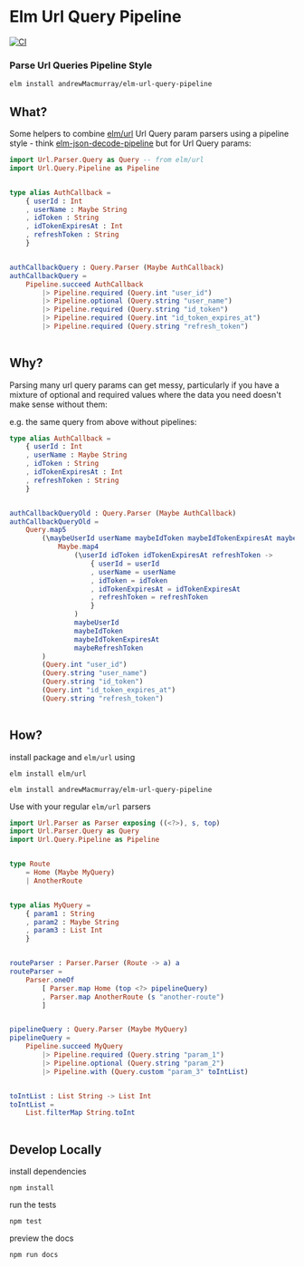 # Elm Url Query Pipeline

[![CI](https://github.com/andrewMacmurray/elm-url-query-pipeline/actions/workflows/ci.yml/badge.svg)](https://github.com/andrewMacmurray/elm-url-query-pipeline/actions/workflows/ci.yml)

### Parse Url Queries Pipeline Style

```shell
elm install andrewMacmurray/elm-url-query-pipeline
```

## What?

Some helpers to combine [elm/url](https://package.elm-lang.org/packages/elm/url/latest/Url-Parser-Query) Url Query param
parsers using a pipeline style -
think [elm-json-decode-pipeline](https://package.elm-lang.org/packages/NoRedInk/elm-json-decode-pipeline/latest/) but
for Url Query params:

```elm
import Url.Parser.Query as Query -- from elm/url
import Url.Query.Pipeline as Pipeline


type alias AuthCallback =
    { userId : Int
    , userName : Maybe String
    , idToken : String
    , idTokenExpiresAt : Int
    , refreshToken : String
    }


authCallbackQuery : Query.Parser (Maybe AuthCallback)
authCallbackQuery =
    Pipeline.succeed AuthCallback
        |> Pipeline.required (Query.int "user_id")
        |> Pipeline.optional (Query.string "user_name")
        |> Pipeline.required (Query.string "id_token")
        |> Pipeline.required (Query.int "id_token_expires_at")
        |> Pipeline.required (Query.string "refresh_token")
        
```

## Why?

Parsing many url query params can get messy, particularly if you have a mixture of optional and required values where
the data you need doesn't make sense without them:

e.g. the same query from above without pipelines:

```elm
type alias AuthCallback =
    { userId : Int
    , userName : Maybe String
    , idToken : String
    , idTokenExpiresAt : Int
    , refreshToken : String
    }


authCallbackQueryOld : Query.Parser (Maybe AuthCallback)
authCallbackQueryOld =
    Query.map5
        (\maybeUserId userName maybeIdToken maybeIdTokenExpiresAt maybeRefreshToken ->
            Maybe.map4
                (\userId idToken idTokenExpiresAt refreshToken ->
                    { userId = userId
                    , userName = userName
                    , idToken = idToken
                    , idTokenExpiresAt = idTokenExpiresAt
                    , refreshToken = refreshToken
                    }
                )
                maybeUserId
                maybeIdToken
                maybeIdTokenExpiresAt
                maybeRefreshToken
        )
        (Query.int "user_id")
        (Query.string "user_name")
        (Query.string "id_token")
        (Query.int "id_token_expires_at")
        (Query.string "refresh_token")
        
```

## How?

install package and `elm/url` using

```shell
elm install elm/url
```

```shell
elm install andrewMacmurray/elm-url-query-pipeline
```

Use with your regular `elm/url` parsers

```elm
import Url.Parser as Parser exposing ((<?>), s, top)
import Url.Parser.Query as Query
import Url.Query.Pipeline as Pipeline


type Route
    = Home (Maybe MyQuery)
    | AnotherRoute


type alias MyQuery =
    { param1 : String
    , param2 : Maybe String
    , param3 : List Int
    }


routeParser : Parser.Parser (Route -> a) a
routeParser =
    Parser.oneOf
        [ Parser.map Home (top <?> pipelineQuery)
        , Parser.map AnotherRoute (s "another-route")
        ]


pipelineQuery : Query.Parser (Maybe MyQuery)
pipelineQuery =
    Pipeline.succeed MyQuery
        |> Pipeline.required (Query.string "param_1")
        |> Pipeline.optional (Query.string "param_2")
        |> Pipeline.with (Query.custom "param_3" toIntList)


toIntList : List String -> List Int
toIntList =
    List.filterMap String.toInt
    
```

## Develop Locally

install dependencies

```shell
npm install
```

run the tests

```shell
npm test
```

preview the docs

```shell
npm run docs
```
